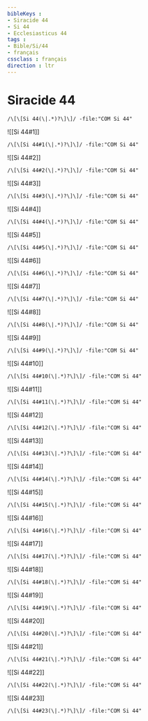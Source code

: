 ```yaml
---
bibleKeys : 
- Siracide 44
- Si 44
- Ecclesiasticus 44
tags : 
- Bible/Si/44
- français
cssclass : français
direction : ltr
---
```


# Siracide 44

```query
/\[\[Si 44(\|.*)?\]\]/ -file:"COM Si 44"
```



![[Si 44#1]]

```query
/\[\[Si 44#1(\|.*)?\]\]/ -file:"COM Si 44"
```

![[Si 44#2]]

```query
/\[\[Si 44#2(\|.*)?\]\]/ -file:"COM Si 44"
```

![[Si 44#3]]

```query
/\[\[Si 44#3(\|.*)?\]\]/ -file:"COM Si 44"
```

![[Si 44#4]]

```query
/\[\[Si 44#4(\|.*)?\]\]/ -file:"COM Si 44"
```

![[Si 44#5]]

```query
/\[\[Si 44#5(\|.*)?\]\]/ -file:"COM Si 44"
```

![[Si 44#6]]

```query
/\[\[Si 44#6(\|.*)?\]\]/ -file:"COM Si 44"
```

![[Si 44#7]]

```query
/\[\[Si 44#7(\|.*)?\]\]/ -file:"COM Si 44"
```

![[Si 44#8]]

```query
/\[\[Si 44#8(\|.*)?\]\]/ -file:"COM Si 44"
```

![[Si 44#9]]

```query
/\[\[Si 44#9(\|.*)?\]\]/ -file:"COM Si 44"
```

![[Si 44#10]]

```query
/\[\[Si 44#10(\|.*)?\]\]/ -file:"COM Si 44"
```

![[Si 44#11]]

```query
/\[\[Si 44#11(\|.*)?\]\]/ -file:"COM Si 44"
```

![[Si 44#12]]

```query
/\[\[Si 44#12(\|.*)?\]\]/ -file:"COM Si 44"
```

![[Si 44#13]]

```query
/\[\[Si 44#13(\|.*)?\]\]/ -file:"COM Si 44"
```

![[Si 44#14]]

```query
/\[\[Si 44#14(\|.*)?\]\]/ -file:"COM Si 44"
```

![[Si 44#15]]

```query
/\[\[Si 44#15(\|.*)?\]\]/ -file:"COM Si 44"
```

![[Si 44#16]]

```query
/\[\[Si 44#16(\|.*)?\]\]/ -file:"COM Si 44"
```

![[Si 44#17]]

```query
/\[\[Si 44#17(\|.*)?\]\]/ -file:"COM Si 44"
```

![[Si 44#18]]

```query
/\[\[Si 44#18(\|.*)?\]\]/ -file:"COM Si 44"
```

![[Si 44#19]]

```query
/\[\[Si 44#19(\|.*)?\]\]/ -file:"COM Si 44"
```

![[Si 44#20]]

```query
/\[\[Si 44#20(\|.*)?\]\]/ -file:"COM Si 44"
```

![[Si 44#21]]

```query
/\[\[Si 44#21(\|.*)?\]\]/ -file:"COM Si 44"
```

![[Si 44#22]]

```query
/\[\[Si 44#22(\|.*)?\]\]/ -file:"COM Si 44"
```

![[Si 44#23]]

```query
/\[\[Si 44#23(\|.*)?\]\]/ -file:"COM Si 44"
```

